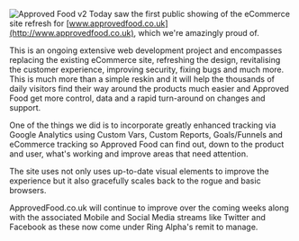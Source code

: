 
![](/assets/img/ApprovedFood_v2.jpg "Approved Food v2")
Today saw the first public showing of the eCommerce site refresh for
[www.approvedfood.co.uk](http://www.approvedfood.co.uk), which we're amazingly proud of.

This is an ongoing extensive web development project and encompasses
replacing the existing eCommerce site, refreshing the design,
revitalising the customer experience, improving security, fixing bugs
and much more. This is much more than a simple reskin and it will help
the thousands of daily visitors find their way around the products much
easier and Approved Food get more control, data and a rapid turn-around
on changes and support.

One of the things we did is to incorporate greatly enhanced tracking
via Google Analytics using Custom Vars, Custom Reports, Goals/Funnels
and eCommerce tracking so Approved Food can find out, down to the
product and user, what's working and improve areas that need attention.

The site uses not only uses up-to-date visual elements to improve the
experience but it also gracefully scales back to the rogue and basic
browsers.

ApprovedFood.co.uk will continue to improve over the coming weeks along
with the associated Mobile and Social Media streams like Twitter and
Facebook as these now come under Ring Alpha's remit to manage.
